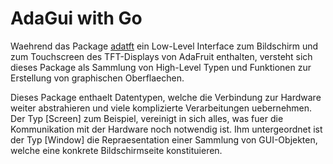 # AdaGui with Go

Waehrend das Package [adatft](https://github.com/stefan-muehlebach/adatft)
ein Low-Level Interface zum Bildschirm und zum Touchscreen des TFT-Displays
von AdaFruit enthalten, versteht sich dieses Package als Sammlung von
High-Level Typen und Funktionen zur Erstellung von graphischen Oberflaechen.

Dieses Package enthaelt Datentypen, welche die Verbindung zur Hardware weiter
abstrahieren und viele komplizierte Verarbeitungen uebernehmen. Der Typ
[Screen] zum Beispiel, vereinigt in sich alles, was fuer die Kommunikation
mit der Hardware noch notwendig ist. Ihm untergeordnet ist der Typ [Window]
die Repraesentation einer Sammlung von GUI-Objekten, welche eine konkrete
Bildschirmseite konstituieren.



